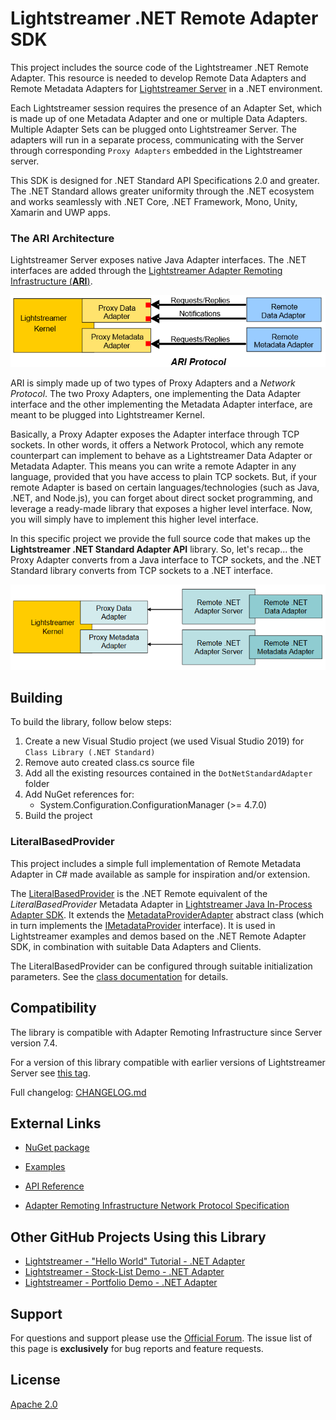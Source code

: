 # Lightstreamer .NET Remote Adapter SDK

This project includes the source code of the Lightstreamer .NET Remote Adapter. This resource is needed to develop Remote Data Adapters and Remote Metadata Adapters for [Lightstreamer Server](http://www.lightstreamer.com/) in a .NET environment.

Each Lightstreamer session requires the presence of an Adapter Set, which is made up of one Metadata Adapter and one or multiple Data Adapters. Multiple Adapter Sets can be plugged onto Lightstreamer Server.
The adapters will run in a separate process, communicating with the Server through corresponding `Proxy Adapters` embedded in the Lightstreamer server.

This SDK is designed for .NET Standard API Specifications 2.0 and greater.
The .NET Standard allows greater uniformity through the .NET ecosystem and works seamlessly with .NET Core, .NET Framework, Mono, Unity, Xamarin and UWP apps.

### The ARI Architecture

Lightstreamer Server exposes native Java Adapter interfaces. The .NET interfaces are added through the [Lightstreamer Adapter Remoting Infrastructure (**ARI**)](https://lightstreamer.com/docs/ls-server/latest/Adapter%20Remoting%20Infrastructure.pdf). 

![architecture](generalarchitecture.PNG)

ARI is simply made up of two types of Proxy Adapters and a *Network Protocol*. The two Proxy Adapters, one implementing the Data Adapter interface and the other implementing the Metadata Adapter interface, are meant to be plugged into Lightstreamer Kernel.

Basically, a Proxy Adapter exposes the Adapter interface through TCP sockets. In other words, it offers a Network Protocol, which any remote counterpart can implement to behave as a Lightstreamer Data Adapter or Metadata Adapter. This means you can write a remote Adapter in any language, provided that you have access to plain TCP sockets.
But, if your remote Adapter is based on certain languages/technologies (such as Java, .NET, and Node.js), you can forget about direct socket programming, and leverage a ready-made library that exposes a higher level interface. Now, you will simply have to implement this higher level interface.<br>

In this specific project we provide the full source code that makes up the <b>Lightstreamer .NET Standard Adapter API</b> library.
So, let's recap... the Proxy Adapter converts from a Java interface to TCP sockets, and the .NET Standard library converts from TCP sockets to a .NET interface.

![architecture](architecture.png)

## Building

To build the library, follow below steps:

1. Create a new Visual Studio project (we used Visual Studio 2019) for `Class Library (.NET Standard)`
2. Remove auto created class.cs source file
3. Add all the existing resources contained in the `DotNetStandardAdapter` folder
4. Add NuGet references for:
	- System.Configuration.ConfigurationManager (>= 4.7.0)
5. Build the project

### LiteralBasedProvider

This project includes a simple full implementation of Remote Metadata Adapter in C# made available as sample for inspiration and/or extension.

The [LiteralBasedProvider](https://github.com/Lightstreamer/Lightstreamer-lib-adapter-dotnet-remote/tree/master/DotNetStandardAdapter/Source_Generic_Adapters) is the .NET Remote equivalent of the *LiteralBasedProvider* Metadata Adapter in [Lightstreamer Java In-Process Adapter SDK](https://github.com/Lightstreamer/Lightstreamer-lib-adapter-java-inprocess#literalbasedprovider-metadata-adapter).
It extends the [MetadataProviderAdapter](https://lightstreamer.com/sdks/ls-dotnetstandard-adapter/1.15.2/api/api/Lightstreamer.Interfaces.Metadata.MetadataProviderAdapter.html) abstract class (which in turn implements the [IMetadataProvider](https://lightstreamer.com/sdks/ls-dotnetstandard-adapter/1.15.2/api/api/Lightstreamer.Interfaces.Metadata.IMetadataProvider.html) interface).
It is used in Lightstreamer examples and demos based on the .NET Remote Adapter SDK, in combination with suitable Data Adapters and Clients.

The LiteralBasedProvider can be configured through suitable initialization parameters. See the [class documentation](https://lightstreamer.com/sdks/ls-dotnetstandard-adapter/1.15.2/api/api/Lightstreamer.Adapters.Metadata.LiteralBasedProvider.html) for details.


## Compatibility

The library is compatible with Adapter Remoting Infrastructure since Server version 7.4.

For a version of this library compatible with earlier versions of Lightstreamer Server see [this tag](https://github.com/Lightstreamer/Lightstreamer-lib-adapter-dotnet-remote/tree/v1.14.3).

Full changelog: [CHANGELOG.md](https://github.com/Lightstreamer/Lightstreamer-lib-adapter-dotnet-remote/blob/master/CHANGELOG.md)

## External Links

- [NuGet package](https://www.nuget.org/packages/Lightstreamer.DotNetStandard.Adapters/)

- [Examples](https://demos.lightstreamer.com/?p=lightstreamer&t=adapter&ladapter=dotnet_adapter)

- [API Reference](https://lightstreamer.com/sdks/ls-dotnetstandard-adapter/1.15.2/api/index.html)

- [Adapter Remoting Infrastructure Network Protocol Specification](https://lightstreamer.com/api/ls-generic-adapter/latest/ARI%20Protocol.pdf)

## Other GitHub Projects Using this Library

- [Lightstreamer - "Hello World" Tutorial - .NET Adapter](https://github.com/Lightstreamer/Lightstreamer-example-HelloWorld-adapter-dotnet)
- [Lightstreamer - Stock-List Demo - .NET Adapter](https://github.com/Lightstreamer/Lightstreamer-example-Stocklist-adapter-dotnet)
- [Lightstreamer - Portfolio Demo - .NET Adapter](https://github.com/Lightstreamer/Lightstreamer-example-Portfolio-adapter-dotnet)

## Support

For questions and support please use the [Official Forum](https://forums.lightstreamer.com/). The issue list of this page is **exclusively** for bug reports and feature requests.

## License

[Apache 2.0](https://opensource.org/licenses/Apache-2.0)
